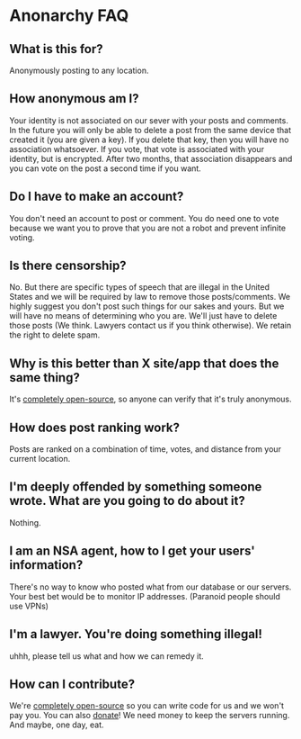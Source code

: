 # Anonarchy FAQ

## What is this for?

Anonymously posting to any location.

## How anonymous am I?

Your identity is not associated on our sever with your posts and comments. In the future you will only be able to delete a post from the same device that created it (you are given a key). If you delete that key, then you will have no association whatsoever. If you vote, that vote is associated with your identity, but is encrypted. After two months, that association disappears and you can vote on the post a second time if you want.

## Do I have to make an account?

You don't need an account to post or comment. You do need one to vote because we want you to prove that you are not a robot and prevent infinite voting.

## Is there censorship?

No. But there are specific types of speech that are illegal in the United States and we will be required by law to remove those posts/comments. We highly suggest you don't post such things for our sakes and yours. But we will have no means of determining who you are. We'll just have to delete those posts (We think. Lawyers contact us if you think otherwise). We retain the right to delete spam.

## Why is this better than X site/app that does the same thing?

It's [completely open-source](https://github.com/anonarchy/anonarchy), so anyone can verify that it's truly anonymous.

## How does post ranking work?

Posts are ranked on a combination of time, votes, and distance from your current location.

## I'm deeply offended by something someone wrote. What are you going to do about it?

Nothing.

## I am an NSA agent, how to I get your users' information?

There's no way to know who posted what from our database or our servers. Your best bet would be to monitor IP addresses. (Paranoid people should use VPNs)

## I'm a lawyer. You're doing something illegal!

uhhh, please tell us what and how we can remedy it.

## How can I contribute?

We're [completely open-source](https://github.com/anonarchy/anonarchy) so you can write code for us and we won't pay you. You can also [donate](https://github.com/anonypost/anonypost/blob/master/donate.md)! We need money to keep the servers running. And maybe, one day, eat.
